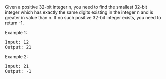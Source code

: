 Given a positive 32-bit integer n, you need to find the smallest 32-bit integer which has exactly the same digits existing in the integer n and is greater in value than n. If no such positive 32-bit integer exists, you need to return -1.

Example 1:
<pre>
Input: 12
Output: 21
</pre>
Example 2:
<pre>
Input: 21
Output: -1
</pre>

